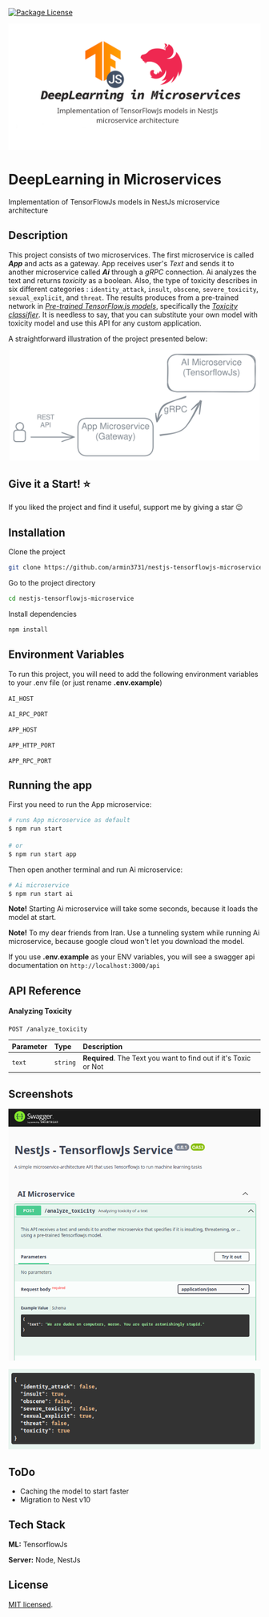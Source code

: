 <a href="https://github.com/armin3731/nestjs-tensorflowjs-microservice" target="_blank"><img src="https://img.shields.io/npm/l/@nestjs/core.svg" alt="Package License" /></a>

<p align="center">
  <img src="statics/nestjs-tensorflowjs-microservice-v3.png" width="800" alt="DeepLearning in Microservices" />
</p>

# DeepLearning in Microservices

Implementation of TensorFlowJs models in NestJs microservice architecture

## Description

This project consists of two microservices. The first microservice is called **_App_** and acts as a gateway. App receives user's _Text_ and sends it to another microservice called **_Ai_** through a _gRPC_ connection. Ai analyzes the text and returns _toxicity_ as a boolean. Also, the type of toxicity describes in six different categories : `identity_attack`, `insult`, `obscene`, `severe_toxicity`, `sexual_explicit`, and `threat`. The results produces from a pre-trained network in [_Pre-trained TensorFlow.js models_](https://github.com/tensorflow/tfjs-models/tree/master), specifically the [_Toxicity classifier_](https://github.com/tensorflow/tfjs-models/tree/master/toxicity). It is needless to say, that you can substitute your own model with toxicity model and use this API for any custom application.

A straightforward illustration of the project presented below:

<p align="center">
  <img src="statics/illustration_line.svg" width="500" alt="DeepLearning in Microservices" />
</p>

## Give it a Start! ⭐ 
If you liked the project and find it useful, support me by giving a star 😉

## Installation

Clone the project

```bash
git clone https://github.com/armin3731/nestjs-tensorflowjs-microservice
```

Go to the project directory

```bash
cd nestjs-tensorflowjs-microservice
```

Install dependencies

```bash
npm install
```

## Environment Variables

To run this project, you will need to add the following environment variables to your .env file (or just rename **.env.example**)

`AI_HOST`

`AI_RPC_PORT`

`APP_HOST`

`APP_HTTP_PORT`

`APP_RPC_PORT`

## Running the app

First you need to run the App microservice:

```bash
# runs App microservice as default
$ npm run start

# or
$ npm run start app
```

Then open another terminal and run Ai microservice:

```bash
# Ai microservice
$ npm run start ai
```

**Note!** Starting Ai microservice will take some seconds, because it loads the model at start.

**Note!** To my dear friends from Iran. Use a tunneling system while running Ai microservice, because google cloud won't let you download the model.

If you use **.env.example** as your ENV variables, you will see a swagger api documentation on `http://localhost:3000/api`

## API Reference

#### Analyzing Toxicity

```http
POST /analyze_toxicity
```

| Parameter | Type     | Description                                                      |
| :-------- | :------- | :--------------------------------------------------------------- |
| `text`    | `string` | **Required**. The Text you want to find out if it's Toxic or Not |

## Screenshots

![API Screenshot](statics/api_screenshot.png)

![API Response](statics/responses.png)

## ToDo

- Caching the model to start faster
- Migration to Nest v10

## Tech Stack

**ML:** TensorflowJs

**Server:** Node, NestJs

## License

[MIT licensed](LICENSE).
